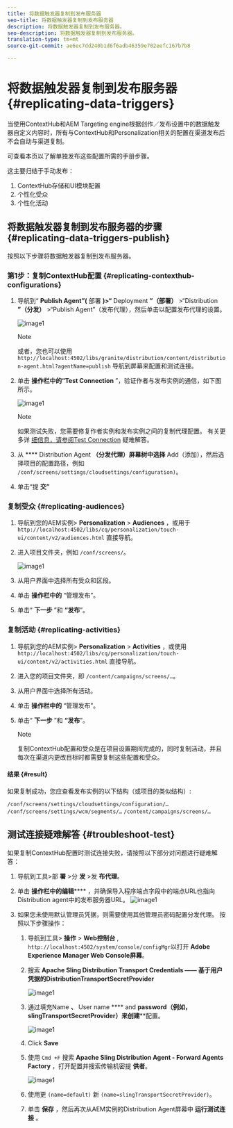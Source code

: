 ```yaml
---
title: 将数据触发器复制到发布服务器
seo-title: 将数据触发器复制到发布服务器
description: 将数据触发器复制到发布服务器。
seo-description: 将数据触发器复制到发布服务器。
translation-type: tm+mt
source-git-commit: ae6ec7dd240b1d6f6adb46359e702eefc167b7b8

---
```



# 将数据触发器复制到发布服务器 {#replicating-data-triggers}

当使用ContextHub和AEM Targeting engine根据创作／发布设置中的数据触发器自定义内容时，所有与ContextHub和Personalization相关的配置在渠道发布后不会自动与渠道复制。

可查看本页以了解单独发布这些配置所需的手册步骤。

这主要归结于手动发布：

1. ContextHub存储和UI模块配置
1. 个性化受众
1. 个性化活动

## 将数据触发器复制到发布服务器的步骤 {#replicating-data-triggers-publish}

按照以下步骤将数据触发器复制到发布服务器。

### 第1步：复制ContextHub配置 {#replicating-contexthub-configurations}

1. 导航到“ **Publish Agent”(** 部署 **)>“** Deployment **”（部署）** >“Distribution **”（分发）** >“Publish Agent”（发布代理），然后单击以配置发布代理的设置。

   ![image1](/help/user-guide/assets/replicating-triggers/replicating-triggers1.png)

   >[!Note]
   >或者，您也可以使用 `http://localhost:4502/libs/granite/distribution/content/distribution-agent.html?agentName=publish` 导航到屏幕来配置和测试连接。

1. 单击 **操作栏中的“Test Connection** ”，验证作者与发布实例的通信，如下图所示。

   ![image1](/help/user-guide/assets/replicating-triggers/replicating-triggers2.png)

   >[!Note]
   >如果测试失败，您需要修复作者实例和发布实例之间的复制代理配置。 有关更多详 [细信息，请参阅Test Connection](/help/user-guide/replicating-data-triggers.md#troubleshoot-test) 疑难解答。

1. 从 **** Distribution Agent **（分发代理）屏幕树中选择** Add（添加），然后选择项目的配置路径，例如 `/conf/screens/settings/cloudsettings/configuration)`。

1. 单击“提 **交”**

### 复制受众 {#replicating-audiences}

1. 导航到您的AEM实例> **Personalization** > **Audiences** ，或用于 `http://localhost:4502/libs/cq/personalization/touch-ui/content/v2/audiences.html` 直接导航。

1. 进入项目文件夹，例如 `/conf/screens/`。

   ![image1](/help/user-guide/assets/replicating-triggers/replicating-triggers5.png)

1. 从用户界面中选择所有受众和区段。

1. 单击 **操作栏中的** “管理发布”。

1. 单击“ **下一步** ”和 **“发布**”。

### 复制活动 {#replicating-activities}

1. 导航到您的AEM实例> **Personalization** > **Activities** ，或使用 `http://localhost:4502/libs/cq/personalization/touch-ui/content/v2/activities.html` 直接导航。

1. 进入您的项目文件夹，即 `/content/campaigns/screens/…`。

1. 从用户界面中选择所有活动。

1. 单击 **操作栏中的** “管理发布”。

1. 单击“ **下一步** ”和 **“发布**”。

   > [!Note]
   >复制ContextHub配置和受众是在项目设置期间完成的，同时复制活动，并且每次在渠道内更改目标时都需要复制这些配置和受众。

#### 结果 {#result}

如果复制成功，您应查看发布实例的以下结构（或项目的类似结构）:

`/conf/screens/settings/cloudsettings/configuration/…`
`/conf/screens/settings/wcm/segments/…`
`/content/campaigns/screens/…`

## 测试连接疑难解答 {#troubleshoot-test}

如果复制ContextHub配置时测试连接失败，请按照以下部分对问题进行疑难解答：

1. 导航到工具>部 **署** >分 **发** >发 **布代理**。

1. 单击 **操作栏中的编辑****** ，并确保导入程序端点字段中的端点URL也指向Distribution agent中的发布服务器URL。
   ![image1](/help/user-guide/assets/replicating-triggers/replicating-triggers3.png)

1. 如果您未使用默认管理员凭据，则需要使用其他管理员密码配置分发代理。
按照以下步骤操作：

   1. 导航到工具> **操作** > **Web控制台** , `http://localhost:4502/system/console/configMgr`以打开 **Adobe Experience Manager Web Console屏幕**。

   1. 搜索 **Apache Sling Distribution Transport Credentials —— 基于用户凭据的DistributionTransportSecretProvider**

      ![image1](/help/user-guide/assets/replicating-triggers/replicating-triggers6.png)

   1. 通过填充Name **、** User name **** and **password（例如，slingTransportSecretProvider）来创建****&#x200B;配置。

      ![image1](/help/user-guide/assets/replicating-triggers/replicating-triggers7.png)

   1. Click **Save**

   1. 使用 `Cmd +F` 搜索 **Apache Sling Distribution Agent - Forward Agents Factory** ，打开配置并搜索传输机密提 **供者**。

      ![image1](/help/user-guide/assets/replicating-triggers/replicating-triggers8.png)

   1. 使用更 `(name=default)` 新 `(name=slingTransportSecretProvider)`。

   1. 单击 **保存** ，然后再次从AEM实例的Distribution Agent屏幕中 **运行测试连接** 。

